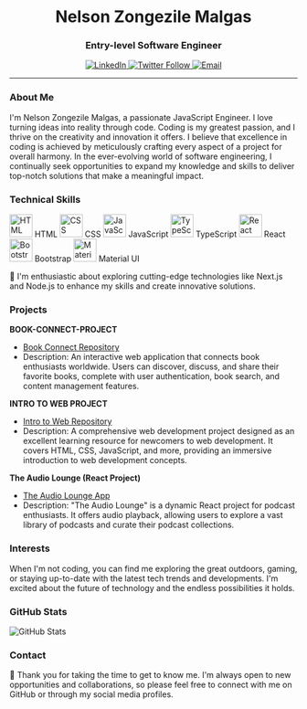 <h1 align="center">Nelson Zongezile Malgas</h1>
<h3 align="center">Entry-level Software Engineer</h3>

<p align="center">
  <a href="https://www.linkedin.com/in/nelson-zongezile-malgas-58b194b2/">
    <img src="https://img.shields.io/badge/-LinkedIn-blue?style=flat-square&logo=linkedin&logoColor=white" alt="LinkedIn">
  </a>
  <a href="https://x.com/MalgasZakes1?t=hPsWgPHtf9vYTKCc6HDMRw&s=09">
    <img src="https://img.shields.io/twitter/follow/NelsonMalgas_?style=social" alt="Twitter Follow">
  </a>
  <a href="mailto:zmalgas69@gmail.com">
    <img src="https://img.shields.io/badge/-Email-red?style=flat-square&logo=gmail&logoColor=white" alt="Email">
  </a>
</p>

---

### About Me

I'm Nelson Zongezile Malgas, a passionate JavaScript Engineer. I love turning ideas into reality through code. Coding is my greatest passion, and I thrive on the creativity and innovation it offers. I believe that excellence in coding is achieved by meticulously crafting every aspect of a project for overall harmony.
In the ever-evolving world of software engineering, I continually seek opportunities to expand my knowledge and skills to deliver top-notch solutions that make a meaningful impact.

### Technical Skills

 <img src="https://img.icons8.com/color/48/000000/html-5.png" alt="HTML" width="40" height="40"/> HTML
 <img src="https://img.icons8.com/color/48/000000/css3.png" alt="CSS" width="40" height="40"/> CSS
 <img src="https://img.icons8.com/color/48/000000/javascript.png" alt="JavaScript" width="40" height="40"/> JavaScript
 <img src="https://img.icons8.com/color/48/000000/typescript.png" alt="TypeScript" width="40" height="40"/> TypeScript
 <img src="https://img.icons8.com/color/48/000000/react-native.png" alt="React" width="40" height="40"/> React
 <img src="https://img.icons8.com/color/48/000000/bootstrap.png" alt="Bootstrap" width="40" height="40"/> Bootstrap
 <img src="https://img.icons8.com/color/48/000000/material-ui.png" alt="Material UI" width="40" height="40"/> Material UI


🌱 I'm enthusiastic about exploring cutting-edge technologies like Next.js and Node.js to enhance my skills and create innovative solutions.

### Projects


**BOOK-CONNECT-PROJECT**
- [Book Connect Repository](https://github.com/NelsonMALGAS/NELZON872_BCL2302_Owen_NelsonZongezileMalgas_IWA19)
- Description: An interactive web application that connects book enthusiasts worldwide. Users can discover, discuss, and share their favorite books, complete with user authentication, book search, and content management features.

**INTRO TO WEB PROJECT**
- [Intro to Web Repository](https://github.com/NelsonMALGAS/NELZON872__BCL2302_Group_Owen_NelsonZongezileMalgas_ITW9)
- Description: A comprehensive web development project designed as an excellent learning resource for newcomers to web development. It covers HTML, CSS, JavaScript, and more, providing an immersive introduction to web development concepts.

**The Audio Lounge (React Project)**
- [The Audio Lounge App](https://the-audio-lounge.netlify.app)
- Description: "The Audio Lounge" is a dynamic React project for podcast enthusiasts. It offers audio playback,  allowing users to explore a vast library of podcasts and curate their podcast collections.

### Interests

When I'm not coding, you can find me exploring the great outdoors, gaming, or staying up-to-date with the latest tech trends and developments. I'm excited about the future of technology and the endless possibilities it holds.

### GitHub Stats

![GitHub Stats](https://github-readme-stats.vercel.app/api?username=NelsonMALGAS&show_icons=true&theme=radical)

### Contact

💬 Thank you for taking the time to get to know me. I'm always open to new opportunities and collaborations, so please feel free to connect with me on GitHub or through my social media profiles.
